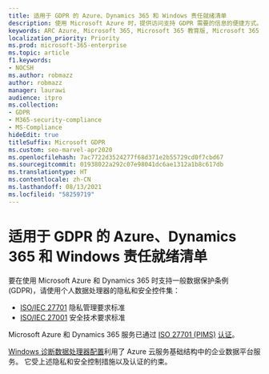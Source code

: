```yaml
---
title: 适用于 GDPR 的 Azure、Dynamics 365 和 Windows 责任就绪清单
description: 使用 Microsoft Azure 时，提供访问支持 GDPR 需要的信息的便捷方式。
keywords: ARC Azure, Microsoft 365, Microsoft 365 教育版, Microsoft 365 文档, GDPR
localization_priority: Priority
ms.prod: microsoft-365-enterprise
ms.topic: article
f1.keywords:
- NOCSH
ms.author: robmazz
author: robmazz
manager: laurawi
audience: itpro
ms.collection:
- GDPR
- M365-security-compliance
- MS-Compliance
hideEdit: true
titleSuffix: Microsoft GDPR
ms.custom: seo-marvel-apr2020
ms.openlocfilehash: 7ac7722d3524277f68d371e2b55729cd0f7cbd67
ms.sourcegitcommit: 01938022a292c07e98041dc6ae1312a1b8c617db
ms.translationtype: HT
ms.contentlocale: zh-CN
ms.lasthandoff: 08/13/2021
ms.locfileid: "58259719"
---
```

# <a name="azure-dynamics-365-and-windows-accountability-readiness-checklist-for-the-gdpr"></a>适用于 GDPR 的 Azure、Dynamics 365 和 Windows 责任就绪清单

要在使用 Microsoft Azure 和 Dynamics 365 时支持一般数据保护条例 (GDPR)，请使用个人数据处理器的隐私和安全控件集：

- [ISO/IEC 27701](https://www.iso.org/standard/71670.html) 隐私管理要求标准
- [ISO/IEC 27001](https://www.iso.org/standard/54534.html) 安全技术要求标准

Microsoft Azure 和 Dynamics 365 服务已通过 [ISO 27701 (PIMS)](offering-iso-27701.md) [认证](https://servicetrust.microsoft.com/ViewPage/MSComplianceGuideV3?command=Download&downloadType=Document&downloadId=00af6c3e-7f3e-4e0d-8b0e-79f45ef2cef1&tab=7027ead0-3d6b-11e9-b9e1-290b1eb4cdeb&docTab=7027ead0-3d6b-11e9-b9e1-290b1eb4cdeb_ISO_Reports)。

[Windows 诊断数据处理器配置](/windows/privacy/configure-windows-diagnostic-data-in-your-organization)利用了 Azure 云服务基础结构中的企业数据平台服务。  它受上述隐私和安全控制措施以及认证的约束。
